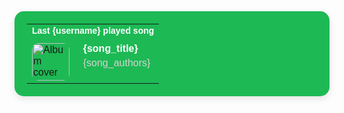 <table style="background-color: #1DB954; border-radius: 15px; padding: 20px; box-shadow: 0px 4px 12px rgba(0, 0, 0, 0.1); max-width: 100%; font-family: Arial, sans-serif;">
  <tr>
    <td colspan="2" style="padding-bottom: 10px;">
      <h4 style="margin: 0; font-size: 14px; color: white;">Last {username} played song</h4>
    </td>
  </tr>
  <tr>
    <td style="padding-right: 10px;">
      <img src="{song_image_url}" alt="Album cover" style="width: 60px; height: 60px; border-radius: 10px;">
    </td>
    <td style="vertical-align: top;">
      <p style="margin: 0; font-weight: bold; color: white;">{song_title}</p>
      <p style="margin: 5px 0 0 0; color: lightgrey;">{song_authors}</p>
    </td>
  </tr>
</table>

